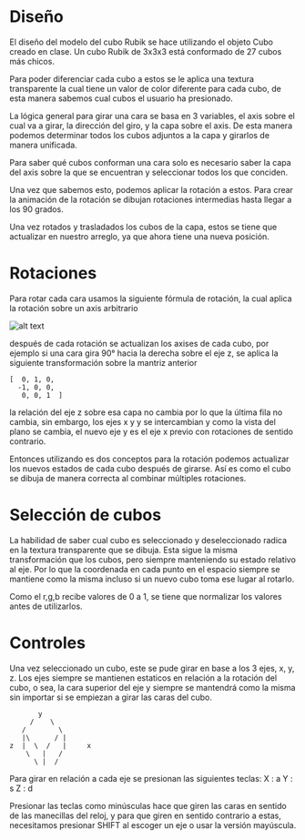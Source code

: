 # Diseño
El diseño del modelo del cubo Rubik se hace utilizando el objeto Cubo creado en clase. Un cubo Rubik de 3x3x3 está conformado de 27 cubos más chicos.

Para poder diferenciar cada cubo a estos se le aplica una textura transparente la cual tiene un valor de color diferente para cada cubo, de esta manera sabemos cual cubos el usuario ha presionado. 

La lógica general para girar una cara se basa en 3 variables, el axis sobre el cual va a girar, la dirección del giro, y la capa sobre el axis. De esta manera podemos determinar todos los cubos adjuntos a la capa y girarlos de manera unificada. 

Para saber qué cubos conforman una cara solo es necesario saber la capa del axis sobre la que se encuentran y seleccionar todos los que conciden. 

Una vez que sabemos esto, podemos aplicar la rotación a estos. Para crear la animación de la rotación se dibujan rotaciones intermedias hasta llegar a los 90 grados. 

Una vez rotados y trasladados los cubos de la capa, estos se tiene que actualizar en nuestro arreglo, ya que ahora tiene una nueva posición.


# Rotaciones

Para rotar cada cara usamos la siguiente fórmula de rotación, la cual aplica la rotación sobre un axis arbitrario

![alt text](https://wikimedia.org/api/rest_v1/media/math/render/svg/80ff6ba71d60b7128098e1cbaf70c0e268421656)

después de cada rotación se actualizan los axises de cada cubo, por ejemplo si una cara  gira 90° hacia la derecha sobre el eje z, se aplica la siguiente transformación sobre la mantriz anterior
```
[  0, 1, 0,
  -1, 0, 0,
   0, 0, 1  ]
```

la relación del eje z sobre esa capa no cambia por lo que la última fila no cambia, sin embargo, los ejes x y y se intercambian y como la vista del plano se cambia, el nuevo eje y es el eje x previo con rotaciones de sentido contrario.

Entonces utilizando es dos conceptos para la rotación podemos actualizar los nuevos estados de cada cubo después de girarse. Así es como el cubo se dibuja de manera correcta al combinar múltiples rotaciones. 

# Selección de cubos

La habilidad de saber cual cubo es seleccionado y deseleccionado radica en la textura transparente que se dibuja. Esta sigue la misma transformación que los cubos, pero siempre manteniendo su estado relativo al eje. Por lo que la coordenada en cada punto en el espacio siempre se mantiene como la misma incluso si un nuevo  cubo toma ese lugar al rotarlo. 

Como el r,g,b recibe valores de 0 a 1, se tiene que normalizar los valores antes de utilizarlos.

# Controles

Una vez seleccionado un cubo, este se pude girar en base a los 3 ejes, x, y, z.
Los ejes siempre se mantienen estaticos en relación a la rotación del cubo, o sea, la cara superior del eje y siempre se mantendrá como la misma sin importar si se empiezan a girar las caras del cubo.
```
       y
     /    \ 
   /        \
   |\      / |
z  |  \  /   |     x
    \   |   /
      \ |  /
```

Para girar en relación a cada eje se presionan las siguientes teclas:
X : a
Y : s
Z : d

Presionar las teclas como minúsculas hace que giren las caras en sentido de las manecillas del reloj, y para que giren en sentido contrario a estas,  necesitamos presionar SHIFT al escoger un eje o usar la versión mayúscula.

